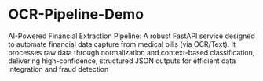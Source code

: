 # OCR-Pipeline-Demo
AI-Powered Financial Extraction Pipeline: A robust FastAPI service designed to automate financial data capture from medical bills (via OCR/Text). It processes raw data through normalization and context-based classification, delivering high-confidence, structured JSON outputs for efficient data integration and fraud detection
